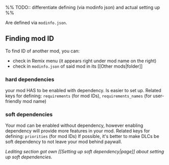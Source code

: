 %% TODO:: differentiate defining (via modinfo json) and actual setting up %%

Are defined via `modinfo.json`.
## Finding mod ID
To find ID of another mod, you can:
- check in Remix menu (it appears right under mod name on the right)
- check in `modinfo.json` of said mod in its [[Other mods|folder]]


### hard dependencies
your mod HAS to be enabled with dependency. Is easier to set up.
Related keys for defining: `requirements` (for mod IDs), `requirements_names` (for user-friendly mod name)

### soft dependencies
Your mod can be enabled without dependency, however enabling dependency will provide more features in your mod.
Related keys for defining: `priorities` (for mod IDs)
If possible, it's better to make DLCs be soft dependency to not leave your mod behind paywall. 

*Lediting section got own [[Setting up soft dependency|page]] about setting up soft dependencies.*

